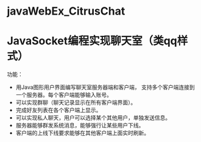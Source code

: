 # javaWebEx_CitrusChat
# JavaSocket编程实现聊天室（类qq样式）

功能：
+ 用Java图形用户界面编写聊天室服务器端和客户端， 支持多个客户端连接到一个服务器。每个客户端能够输入账号。
+ 可以实现群聊（聊天记录显示在所有客户端界面）。
+ 完成好友列表在各个客户端上显示。
+ 可以实现私人聊天，用户可以选择某个其他用户，单独发送信息。
+ 服务器能够群发系统消息，能够强行让某些用户下线。
+ 客户端的上线下线要求能够在其他客户端上面实时刷新。

